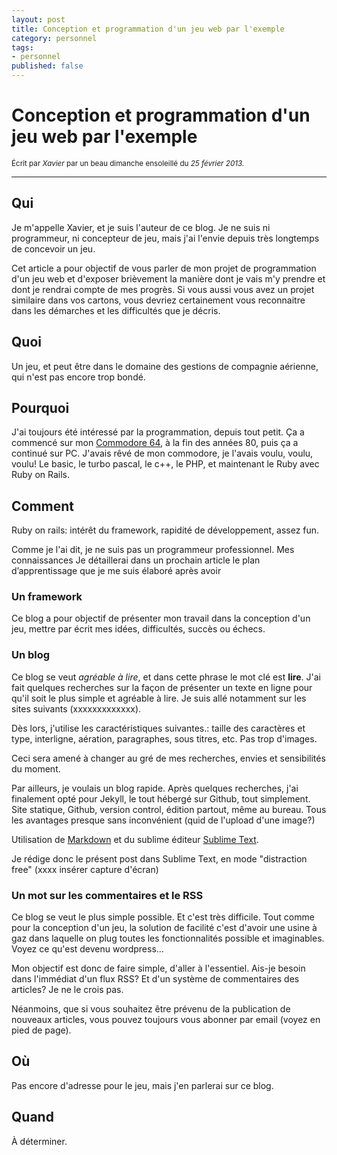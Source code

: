 ```yaml
---
layout: post
title: Conception et programmation d'un jeu web par l'exemple
category: personnel
tags:
- personnel
published: false
---
```


<h1 class="text-center">Conception et programmation d'un jeu web par l'exemple</h1>
<p class="muted text-center"><small>Écrit par <em>Xavier</em> par un beau dimanche ensoleillé du <em>25 février 2013.</em> </small></p>
<hr>

## Qui

Je m'appelle Xavier, et je suis l'auteur de ce blog. Je ne suis ni programmeur, ni concepteur de jeu, mais j'ai l'envie depuis très longtemps de concevoir un jeu.

Cet article a pour objectif de vous parler de mon projet de programmation d'un jeu web et d'exposer brièvement la manière dont je vais m'y prendre et dont je rendrai compte de mes progrès. Si vous aussi vous avez un projet similaire dans vos cartons, vous devriez certainement vous reconnaitre dans les démarches et les difficultés que je décris.

## Quoi
Un jeu, et peut être dans le domaine des gestions de compagnie aérienne, qui n'est pas encore trop bondé.

## Pourquoi

J'ai toujours été intéressé par la programmation, depuis tout petit. Ça a commencé sur mon [Commodore 64](http://fr.wikipedia.org/wiki/Commodore_64), à la fin des années 80, puis ça a continué sur PC. J'avais rêvé de mon commodore, je l'avais voulu, voulu, voulu!
Le basic, le turbo pascal, le c++, le PHP, et maintenant le Ruby avec Ruby on Rails.


## Comment

Ruby on rails: intérêt du framework, rapidité de développement, assez fun.

Comme je l'ai dit, je ne suis pas un programmeur professionnel. Mes connaissances
Je détaillerai dans un prochain article le plan d’apprentissage que je me suis élaboré après avoir

### Un framework

Ce blog a pour objectif de présenter mon travail dans la conception d'un jeu, mettre par écrit mes idées, difficultés, succès ou échecs.

### Un blog

Ce blog se veut *agréable à lire*, et dans cette phrase le mot clé est **lire**. J'ai fait quelques recherches sur la façon de présenter un texte en ligne pour qu'il soit le plus simple et agréable à lire. Je suis allé notamment sur les sites suivants (xxxxxxxxxxxxx).

Dès lors, j'utilise les caractéristiques suivantes.: taille des caractères et type, interligne, aération, paragraphes, sous titres, etc. Pas trop d'images.

Ceci sera amené à changer au gré de mes recherches, envies et sensibilités du moment.

Par ailleurs, je voulais un blog rapide. Après quelques recherches, j'ai finalement opté pour Jekyll, le tout hébergé sur Github, tout simplement. Site statique, Github, version control, édition partout, même au bureau. Tous les avantages presque sans inconvénient (quid de l'upload d'une image?)

Utilisation de [Markdown](http://daringfireball.net/projects/markdown/basics) et du sublime éditeur [Sublime Text](http://www.sublimetext.com/).

Je rédige donc le présent post dans Sublime Text, en mode "distraction free" (xxxx insérer capture d'écran)

### Un mot sur les commentaires et le RSS

Ce blog se veut le plus simple possible. Et c'est très difficile. Tout comme pour la conception d'un jeu, la solution de facilité c'est d'avoir une usine à gaz dans laquelle on plug toutes les fonctionnalités possible et imaginables. Voyez ce qu'est devenu wordpress...

Mon objectif est donc de faire simple, d'aller à l'essentiel. Ais-je besoin dans l'immédiat d'un flux RSS? Et d'un système de commentaires des articles? Je ne le crois pas.

Néanmoins, que si vous souhaitez être prévenu de la publication de nouveaux articles, vous pouvez toujours vous abonner par email (voyez en pied de page).

## Où

Pas encore d'adresse pour le jeu, mais j'en parlerai sur ce blog.

## Quand

À déterminer.
